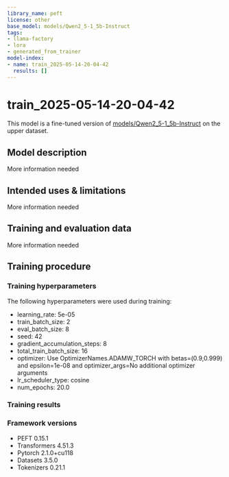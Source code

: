 ```yaml
---
library_name: peft
license: other
base_model: models/Qwen2_5-1_5b-Instruct
tags:
- llama-factory
- lora
- generated_from_trainer
model-index:
- name: train_2025-05-14-20-04-42
  results: []
---
```


<!-- This model card has been generated automatically according to the information the Trainer had access to. You
should probably proofread and complete it, then remove this comment. -->

# train_2025-05-14-20-04-42

This model is a fine-tuned version of [models/Qwen2_5-1_5b-Instruct](https://huggingface.co/models/Qwen2_5-1_5b-Instruct) on the upper dataset.

## Model description

More information needed

## Intended uses & limitations

More information needed

## Training and evaluation data

More information needed

## Training procedure

### Training hyperparameters

The following hyperparameters were used during training:
- learning_rate: 5e-05
- train_batch_size: 2
- eval_batch_size: 8
- seed: 42
- gradient_accumulation_steps: 8
- total_train_batch_size: 16
- optimizer: Use OptimizerNames.ADAMW_TORCH with betas=(0.9,0.999) and epsilon=1e-08 and optimizer_args=No additional optimizer arguments
- lr_scheduler_type: cosine
- num_epochs: 20.0

### Training results



### Framework versions

- PEFT 0.15.1
- Transformers 4.51.3
- Pytorch 2.1.0+cu118
- Datasets 3.5.0
- Tokenizers 0.21.1